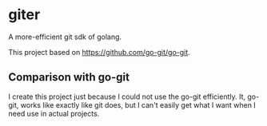 # giter
A more-efficient git sdk of golang.

This project based on https://github.com/go-git/go-git.

## Comparison with go-git

I create this project just because I could not use the go-git efficiently. It, go-git, works like exactly like git does, but I can't easily get what I want when I need use in actual projects.
